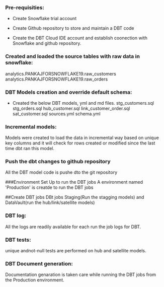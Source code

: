 ### Pre-requisities:
- Create Snowflake trial account 

- Create Github repository to store and maintain a DBT code 

- Create the DBT Cloud IDE account and establish coonection with Snowflake and github repository.



### Created and loaded the source tables with raw data in snowflake:

analytics.PANKAJFORSNOWFLAKE19.raw_customers
analytics.PANKAJFORSNOWFLAKE19.raw_orders

### DBT Models creation and override default schema:

- Created the below DBT models, yml and md files.
stg_customers.sql
stg_orders.sql
hub_customer.sql
link_customer_order.sql
sat_customer.sql
sources.yml
schema.yml
  
### Incremental models:
Models were created to load the data in incremental way based on unique key columns and it will check for rows created or modified since the last time dbt ran this model.

### Push the dbt changes to github repository
All the DBT model code is pushe dto the git repository

###Environment Set Up to run the DBT jobs
A environment named 'Production' is creatde to run the DBT jobs

##Create DBT jobs
DBt jobs Staging(Run the stagging models) and DataVault(run the hub/link/satellite models)

### DBT log:

All the logs are readily available for each run the job logs for DBT.

### DBT tests:

unique andnot-null tests are performed on hub and satellite models.

### DBT Document generation:

Documentation genaration is taken care while running the DBT jobs from the Production environment.

